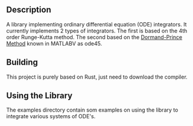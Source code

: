 ## Description
A library implementing ordinary differential equation (ODE) integrators. It currently implements 2 types of integrators.
The first is based on the 4th order Runge-Kutta method. The second based on the [Dormand-Prince Method](https://en.wikipedia.org/wiki/Dormand%E2%80%93Prince_method)
known in MATLABV as ode45.

## Building
This project is purely based on Rust, just need to download the compiler.

## Using the Library
The examples directory contain som examples on using the library to integrate various systems of ODE's.
